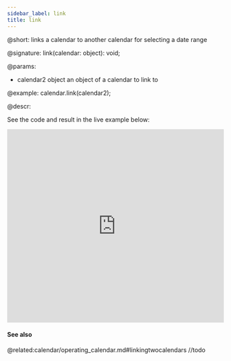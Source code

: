 ```yaml
---
sidebar_label: link
title: link
---          
```


@short: links a calendar to another calendar for selecting a date range

@signature: link(calendar: object): void; 

@params:
- calendar2 		object		an object of a calendar to link to

@example:
calendar.link(calendar2);


@descr:

See the code and result in the live example below:
<iframe src="https://snippet.dhtmlx.com/dxo54017?mode=result" frameborder="0" class="snippet_iframe" width="100%" height="450"></iframe>

####  See also
@related:calendar/operating_calendar.md#linkingtwocalendars //todo
